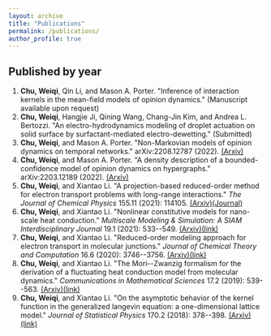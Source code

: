 ```yaml
---
layout: archive
title: "Publications"
permalink: /publications/
author_profile: true
---
```

<!-- {% if author.googlescholar %}
You can also find my articles on <u><a href="{{author.googlescholar}}">my Google Scholar profile</a>.</u>
{% endif %}

{% include base_path %}

{% for post in site.publications reversed %}
  {% include archive-single.html %}
{% endfor %}
-->


Published by year
---
1. <b>Chu, Weiqi</b>, Qin Li, and Mason A. Porter. "Inference of interaction kernels in the mean-field models of opinion dynamics." (Manuscript available upon request)
2. <b>Chu, Weiqi</b>, Hangjie Ji, Qining Wang, Chang-Jin Kim, and Andrea L. Bertozzi. "An electro-hydrodynamics modeling of droplet actuation on solid surface by surfactant-mediated electro-dewetting." (Submitted)
3. <b>Chu, Weiqi</b>, and Mason A. Porter. "Non-Markovian models of opinion dynamics on temporal networks." arXiv:2208.12787 (2022). [(Arxiv)](https://arxiv.org/abs/2208.12787)
4. <b>Chu, Weiqi</b>, and Mason A. Porter. "A density description of a bounded-confidence model of opinion dynamics on hypergraphs." arXiv:2203.12189 (2022). [(Arxiv)](https://arxiv.org/abs/2203.12189)
5. <b>Chu, Weiqi</b>, and Xiantao Li. "A projection-based reduced-order method for electron transport problems with long-range interactions." <i>The Journal of Chemical Physics</i> 155.11 (2021): 114105. [(Arxiv)](https://arxiv.org/abs/2106.03240)[(Journal)](https://aip.scitation.org/doi/abs/10.1063/5.0059355)
6. <b>Chu, Weiqi</b>, and Xiantao Li. "Nonlinear constitutive models for nano-scale heat conduction." <i>Multiscale Modeling & Simulation: A SIAM Interdisciplinary Journal</i> 19.1 (2021): 533--549. [(Arxiv)](https://arxiv.org/abs/1803.11231)[(link)](https://epubs.siam.org/doi/abs/10.1137/19M1257664?casa_token=GCQF5sSZI9MAAAAA:JVXInuTENE_1c6GyHkqazm0eXVOvAl5JBpO2ItxGPiuy4Lcgg2YwQjl7SMCEDWzVFv40LmVpeo0)
7. <b>Chu, Weiqi</b>, and Xiantao Li. "Reduced-order modeling approach for electron transport in molecular junctions." <i>Journal of Chemical Theory and Computation</i> 16.6 (2020): 3746--3756. [(Arxiv)](https://arxiv.org/abs/1911.00148)[(link)](https://pubs.acs.org/doi/abs/10.1021/acs.jctc.9b01090)
8. <b>Chu, Weiqi</b>, and Xiantao Li. "The Mori--Zwanzig formalism for the derivation of a fluctuating heat conduction model from molecular dynamics." <i>Communications in Mathematical Sciences</i> 17.2 (2019): 539--563. [(Arxiv)](https://arxiv.org/abs/1709.05928)[(link)](https://intlpress.com/site/pub/pages/journals/items/cms/content/vols/0017/0002/a010/index.php)
9. <b>Chu, Weiqi</b>, and Xiantao Li. "On the asymptotic behavior of the kernel function in the generalized langevin equation: a one-dimensional lattice model." <i>Journal of Statistical Physics</i> 170.2 (2018): 378--398. [(Arxiv)](https://arxiv.org/abs/1708.04995)[(link)](https://link.springer.com/article/10.1007/s10955-017-1927-3)

